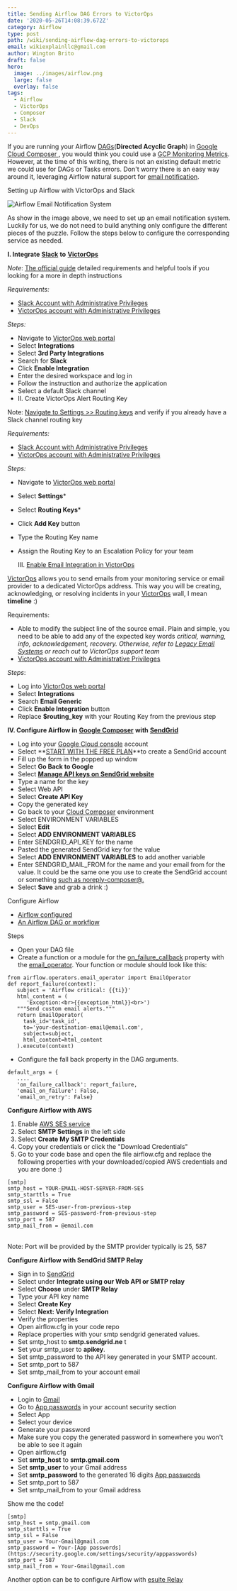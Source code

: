 ```yaml
---
title: Sending Airflow DAG Errors to VictorOps
date: '2020-05-26T14:08:39.672Z'
category: Airflow
type: post
path: /wiki/sending-airflow-dag-errors-to-victorops
email: wikiexplainllc@gmail.com
author: Wington Brito
draft: false
hero:
  image: ../images/airflow.png
  large: false
  overlay: false
tags:
  - Airflow
  - VictorOps
  - Composer
  - Slack
  - DevOps
---
```

If you are running your Airflow [DAGs](https://airflow.apache.org/docs/stable/concepts.html#dags)(**Directed Acyclic Graph**) in [Google Cloud Composer ](https://cloud.google.com/composer), you   would think you could use a [GCP Monitoring Metrics](https://cloud.google.com/composer/docs/how-to/managing/monitoring-environments#using_on_environments). However, at the time of this writing, there is not an existing default metric we could use for DAGs or Tasks errors. Don't worry there is an easy way around it, leveraging Airflow natural support for [email notification](https://airflow.apache.org/docs/1.10.3/_modules/airflow/utils/email.html). 

Setting up Airflow with VictorOps and Slack

![Airflow Email Notification System](/images/composer-email.png "Airflow Email Notification System")

As show in the image above, we need to set up an email notification system. Luckily for us, we  do not need to build anything only configure the different pieces of the puzzle. Follow the steps below to configure the corresponding service as needed.

**I. Integrate** **[Slack](https://slack.com/)** **to** **[VictorOps](https://victorops.com/)**

*Note*: [The official guide](https://help.victorops.com/knowledge-base/slack-integration-guide/) detailed requirements and helpful tools if you looking for a more in depth instructions

*Requirements:*

* [Slack Account with Administrative Privileges](https://slack.com/help/articles/201912948-Owners-and-Administrators)
* [VictorOps account with Administrative Privileges](https://help.victorops.com/knowledge-base/user-roles-and-permissions/)

*Steps:*

* Navigate to [VictorOps web portal](https://portal.victorops.com/membership/#/) 
* Select **Integrations**
* Select **3rd Party Integrations**
* Search for **Slack**
* Click **Enable Integration**
* Enter the desired workspace and log in
* Follow the instruction and authorize the application
* Select a default Slack channel
* II. Create VictorOps Alert Routing Key

Note: [Navigate to Settings >> Routing keys](https://help.victorops.com/knowledge-base/routing-keys/) and verify if you already have a Slack channel routing key

*Requirements:*

* [Slack Account with Administrative Privileges](https://slack.com/help/articles/201912948-Owners-and-Administrators)
* [VictorOps account with Administrative Privileges](https://help.victorops.com/knowledge-base/user-roles-and-permissions/)

*Steps:*

* Navigate to [VictorOps web portal](https://portal.victorops.com/membership/#/)
* Select **Settings***
* Select **Routing Keys***
* Click **Add Key** button
* Type the Routing Key name
* Assign the Routing Key to an Escalation Policy for your team

  III. [Enable Email Integration in VictorOps](https://help.victorops.com/knowledge-base/victorops-generic-email-endpoint/)

[VictorOps](https://victorops.com/) allows you to send emails from your monitoring service or email provider to a dedicated VictorOps address. This way you will be  creating, acknowledging, or resolving incidents in your [VictorOps](https://victorops.com/) wall, I mean **timeline** :)

Requirements:

* Able to modify the subject line of the source email. Plain and simple,  you need to be able to add any of the expected key words *critical, warning, info, acknowledgement, recovery. Otherwise, refer to* *[Legacy Email Systems](https://help.victorops.com/knowledge-base/victorops-generic-email-endpoint/)* *or reach out to VictorOps support team*
* [VictorOps account with Administrative Privileges](https://help.victorops.com/knowledge-base/user-roles-and-permissions/)

*Steps*:

* Log into [VictorOps web portal](https://portal.victorops.com/membership/#/)
* Select **Integrations**
* Search **Email Generic** 
* Click **Enable Integration** button
* Replace **$routing_key** with your Routing Key from the previous step

**IV. Configure Airflow in** **[Google Composer](https://cloud.google.com/composer)** **with** **[SendGrid](https://sendgrid.com/)**

* Log into your [Google Cloud console](https://console.cloud.google.com/) account
* Select **[START WITH THE FREE PLAN](https://console.cloud.google.com/marketplace/details/sendgrid-app/sendgrid-email?_ga=2.55505771.1510518423.1590684286-760962558.1581458473)**to create a SendGrid account
* Fill up the form in the popped up window
* Select **Go Back to Google**
* Select **[Manage API keys on SendGrid website](https://console.cloud.google.com/marketplace/details/sendgrid-app/sendgrid-email?project=trendtick-259316&folder&organizationId)**
* Type a name for the key
* Select Web API
* Select **Create API Key**
* Copy the generated key
* Go back to your [Cloud Composer](https://cloud.google.com/composer) environment
* Select ENVIRONMENT VARIABLES
* Select **Edit**
* Select **ADD ENVIRONMENT VARIABLES**
* Enter SENDGRID_API_KEY for the name
* Pasted the generated SendGrid key for the value
* Select **ADD ENVIRONMENT VARIABLES** to add another variable
* Enter SENDGRID_MAIL_FROM for the name and your email from for the value. It could be the same one you use to create the SendGrid account or something [such as noreply-composer@.](https://cloud.google.com/composer/docs/how-to/managing/creating#configuring_sendgrid_email_services)
* Select **Save** and grab a drink :)

Configure Airflow

* [Airflow configured](https://airflow.apache.org/docs/stable/start.html)
* [An Airflow DAG or workflow](https://airflow.apache.org/docs/stable/tutorial.html)

Steps

* Open your DAG file
* Create a function or a module for the [on_failure_callback](https://airflow.apache.org/docs/stable/howto/operator/dingding.html) property with the [email_operator](https://airflow.apache.org/docs/stable/_modules/airflow/operators/email_operator.html). Your function or module should look like this:

```
from airflow.operators.email_operator import EmailOperator
def report_failure(context):
   subject = 'Airflow critical: {{ti}}'
   html_content = (
      'Exception:<br>{{exception_html}}<br>')
   """Send custom email alerts."""
   return EmailOperator(
     task_id='task_id',
     to='your-destination-email@email.com',
     subject=subject,
     html_content=html_content
   ).execute(context)
```

* Configure the fall back property in the DAG arguments.

```
default_args = {
   ....
   'on_failure_callback': report_failure,
   'email_on_failure': False,
   'email_on_retry': False}
```

**Configure Airflow with AWS**

1. Enable [AWS SES service](https://aws.amazon.com/ses/)
2. Select **SMTP Settings** in the left side
3. Select **Create My SMTP Credentials**
4. Copy your credentials or click the &quot;Download Credentials&quot;
5. Go to your code base and open the file airflow.cfg and replace the following properties with your downloaded/copied AWS credentials and you are done :)

```
[smtp]
smtp_host = YOUR-EMAIL-HOST-SERVER-FROM-SES
smtp_starttls = True
smtp_ssl = False
smtp_user = SES-user-from-previous-step
smtp_password = SES-password-from-previous-step
smtp_port = 587
smtp_mail_from = @email.com
```

\
Note: Port will be provided by the SMTP provider typically is 25, 587

**Configure Airflow with SendGrid SMTP Relay**

* Sign in to [SendGrid](https://sendgrid.com/)
* Select under **Integrate using our Web API or SMTP relay**
* Select **Choose** under **SMTP Relay**
* Type your API key name
* Select **Create Key**
* Select **Next: Verify Integration**
* Verify the properties
* Open airflow.cfg in your code repo
* Replace properties with your smtp sendgrid generated values.
* Set smtp_host to **smtp.sendgrid.ne** t
* Set your smtp_user to **apikey**.
* Set smtp_password to the API key generated in your SMTP account.
* Set smtp_port to 587
* Set smtp_mail_from to your account email

**Configure Airflow with Gmail**

* Login to [Gmail](http://gmail.com/)
* Go to [App passwords](https://security.google.com/settings/security/apppasswords) in your account security section
* Select App
* Select your device
* Generate your password
* Make sure you copy the generated password in somewhere you won&#39;t be able to see it again
* Open airflow.cfg
* Set **smtp_host** to **smtp.gmail.com**
* Set **smtp_user** to your Gmail address
* Set **smtp_password** to the generated 16 digits [App passwords](https://security.google.com/settings/security/apppasswords)
* Set smtp_port to 587
* Set smtp_mail_from to your Gmail address

Show me the code!

```
[smtp]
smtp_host = smtp.gmail.com
smtp_starttls = True
smtp_ssl = False
smtp_user = Your-Gmail@gmail.com
smtp_password = Your-[App passwords](https://security.google.com/settings/security/apppasswords)
smtp_port = 587
smtp_mail_from = Your-Gmail@gmail.com
```

Another option can be to configure Airflow with [esuite Relay](https://support.google.com/a/answer/2956491?hl=en)